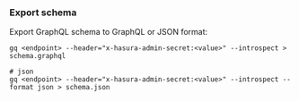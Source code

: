 ### Export schema

Export GraphQL schema to GraphQL or JSON format:

```
gq <endpoint> --header="x-hasura-admin-secret:<value>" --introspect > schema.graphql

# json
gq <endpoint> --header="x-hasura-admin-secret:<value>" --introspect --format json > schema.json
```
